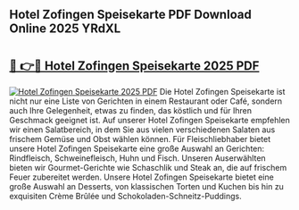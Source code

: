 ## Hotel Zofingen Speisekarte PDF Download Online 2025 YRdXL

# <h2><a href="http://gcb56bk.nevu.top/?p=Hotel+Zofingen+Speisekarte">🔗 👉🔴 Hotel Zofingen Speisekarte 2025 PDF</a></h2>

[![Hotel Zofingen Speisekarte 2025 PDF](https://i.imgur.com/dBaPXMq.png)](http://gcb56bk.nevu.top/?p=Hotel+Zofingen+Speisekarte)
Die Hotel Zofingen Speisekarte ist nicht nur eine Liste von Gerichten in einem Restaurant oder Café, sondern auch Ihre Gelegenheit, etwas zu finden, das köstlich und für Ihren Geschmack geeignet ist. Auf unserer Hotel Zofingen Speisekarte empfehlen wir einen Salatbereich, in dem Sie aus vielen verschiedenen Salaten aus frischem Gemüse und Obst wählen können. Für Fleischliebhaber bietet unsere Hotel Zofingen Speisekarte eine große Auswahl an Gerichten: Rindfleisch, Schweinefleisch, Huhn und Fisch. Unseren Auserwählten bieten wir Gourmet-Gerichte wie Schaschlik und Steak an, die auf frischem Feuer zubereitet werden. Unsere Hotel Zofingen Speisekarte bietet eine große Auswahl an Desserts, von klassischen Torten und Kuchen bis hin zu exquisiten Crème Brûlée und Schokoladen-Schneitz-Puddings.
